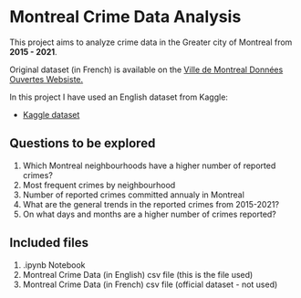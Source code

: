 # Montreal Crime Data Analysis 

This project aims to analyze crime data in the Greater city of Montreal from **2015 - 2021**.  

Original dataset (in French) is available on the [Ville de Montreal Données Ouvertes Websiste.](https://donnees.montreal.ca/)

In this project I have used an English dataset from Kaggle:
- [Kaggle dataset](https://www.kaggle.com/datasets/kalvainhindi/montral-crimes)

## Questions to be explored
1. Which Montreal neighbourhoods have a higher number of reported crimes?
2. Most frequent crimes by neighbourhood
3. Number of reported crimes committed annualy in Montreal
4. What are the general trends in the reported crimes from 2015-2021?
5. On what days and months are a higher number of crimes reported?

## Included files
1. .ipynb Notebook
2. Montreal Crime Data (in English) csv file (this is the file used)
3. Montreal Crime Data (in French) csv file (official dataset - not used)
